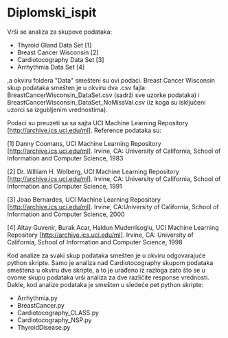 # Diplomski_ispit

Vrši se analiza za skupove podataka:
- Thyroid Gland Data Set [1]
- Breast Cancer Wisconsin [2]
- Cardiotocography Data Set [3]
- Arrhythmia Data Set [4]

,a okviru foldera "Data" smešteni su ovi podaci. Breast Cancer Wisconsin skup podataka smešten je u okviru dva .csv fajla: BreastCancerWisconsin_DataSet.csv (sadrži sve uzorke podataka) i BreastCancerWisconsin_DataSet_NoMissVal.csv (iz koga su isključeni uzorci sa izgubljenim vrednostima).

Podaci su preuzeti sa sa sajta UCI Machine Learning Repository [http://archive.ics.uci.edu/ml]. Reference podataka su:

[1] Danny Coomans, UCI Machine Learning Repository [http://archive.ics.uci.edu/ml]. Irvine,
    CA: University of California, School of Information and Computer Science, 1983

[2] Dr. WIlliam H. Wolberg, UCI Machine Learning Repository [http://archive.ics.uci.edu/ml].
    Irvine, CA: University of California, School of Information and Computer Science, 1991

[3] Joao Bernardes, UCI Machine Learning Repository [http://archive.ics.uci.edu/ml]. Irvine,
    CA:University of California, School of Information and Computer Science, 2000

[4] Altay Guvenir, Burak Acar, Haldun Muderrisoglu, UCI Machine Learning Repository
    [http://archive.ics.uci.edu/ml]. Irvine, CA: University of California, School of Information
    and Computer Science, 1998


Kod analize za svaki skup podataka smešten je u okviru odgovarajuće python skripte. Samo je analiza nad Cardiotocography skupom podataka smeštena u okviru dve skripte, a to je urađeno iz razloga zato što se u ovome skupu podataka vrši analiza za dve različite response vrednosti. Dakle, kod analize podataka je smešten u sledeće pet python skripte:

- Arrhythmia.py
- BreastCancer.py
- Cardiotocography_CLASS.py
- Cardiotocography_NSP.py
- ThyroidDisease.py
